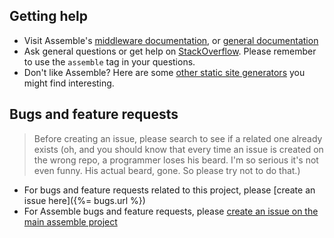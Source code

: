 ## Getting help

* Visit Assemble's [middleware documentation](http://assemble.io/middleware/), or [general documentation](http://assemble.io/)
* Ask general questions or get help on [StackOverflow](http://stackoverflow.com/questions/tagged/assemble). Please remember to use the `assemble` tag in your questions.
* Don't like Assemble? Here are some [other static site generators](https://www.youtube.com/watch?v=iRgPaB7pWA4) you might find interesting.

## Bugs and feature requests

> Before creating an issue, please search to see if a related one already exists (oh, and you should know that every time an issue is created on the wrong repo, a programmer loses his beard. I'm so serious it's not even funny. His actual beard, gone. So please try not to do that.)

* For bugs and feature requests related to this project, please [create an issue here]({%= bugs.url %})
* For Assemble bugs and feature requests, please [create an issue on the main assemble project](https://github.com/assemble/assemble/issues)